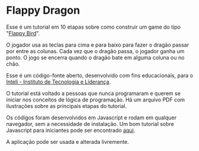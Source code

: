 Flappy Dragon
=============

Esse é um tutorial em 10 etapas sobre como construir um game do tipo "[Flappy
Bird](https://pt.wikipedia.org/wiki/Flappy_Bird)".

O jogador usa as teclas para cima e para baixo para fazer o dragão passar por
entre as colunas. Cada vez que o dragão passa, o jogador ganha um ponto. O jogo
se encerra quando o dragão bate em alguma coluna ou no chão.

Esse é um código-fonte aberto, desenvolvido com fins educacionais, para o
[Inteli - Instituto de Tecnologia e Liderança](http://inteli.edu.br).

O tutorial está voltado a pessoas que nunca programaram e querem se iniciar nos
conceitos de lógica de programação. Há um arquivo PDF com ilustrações sobre as
principais etapas do tutorial.

Os códigos foram desenvolvidos em Javascript e rodam em qualquer navegador, sem
a necessidade de instalação. Um bom tutorial sobre Javascript para iniciantes
pode ser encontrado [aqui](https://www.w3schools.com/js/).

A aplicação pode ser usada e alterada livremente.
